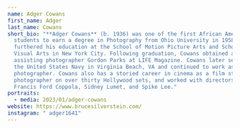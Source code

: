 ```yaml
---
name: Adger Cowans
first_name: Adger
last_name: Cowans
short_bio: "**Adger Cowans** (b. 1936) was one of the first African American
  students to earn a degree in Photography from Ohio University in 1958, and
  furthered his education at the School of Motion Picture Arts and School of
  Visual Arts in New York City. Following graduation, Cowans obtained a position
  assisting photographer Gordon Parks at LIFE Magazine. Cowans later served in
  the United States Navy in Virginia Beach, VA and continued to work as a
  photographer. Cowans also has a storied career in cinema as a film still
  photographer on over thirty Hollywood sets, and worked with directors like
  Francis Ford Coppola, Sidney Lumet, and Spike Lee."
portraits:
  - media: 2023/01/adger-cowans
website: https://www.brucesilverstein.com/
instagram: " adger1641"
---
```


